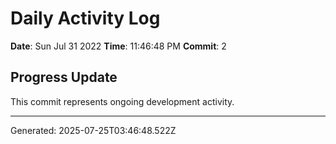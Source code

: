 # Daily Activity Log

**Date**: Sun Jul 31 2022
**Time**: 11:46:48 PM
**Commit**: 2

## Progress Update

This commit represents ongoing development activity.

---
Generated: 2025-07-25T03:46:48.522Z
